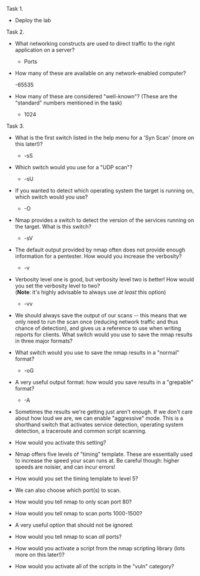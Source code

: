 Task 1.

- Deploy the lab

Task 2.

- What networking constructs are used to direct traffic to the right application on a server?
		
	- Ports
		
- How many of these are available on any network-enabled computer?
		
	-65535
		
- How many of these are considered "well-known"? (These are the "standard" numbers mentioned in the task)
	
	- 1024
		
Task 3.

- What is the first switch listed in the help menu for a 'Syn Scan' (more on this later!)?
	
	- -sS
	
- Which switch would you use for a "UDP scan"?

	- -sU
	
- If you wanted to detect which operating system the target is running on, which switch would you use?

	- -O

- Nmap provides a switch to detect the version of the services running on the target. What is this switch?

	- -sV

- The default output provided by nmap often does not provide enough information for a pentester. How would you increase the verbosity?
	
	- -v

- Verbosity level one is good, but verbosity level two is better! How would you set the verbosity level to two?  
   (**Note**: it's highly advisable to always use _at least_ this option)

	- -vv

-	We should always save the output of our scans -- this means that we only need to run the scan once (reducing network traffic and thus chance of detection), and gives us a reference to use when writing reports for clients.
 	What switch would you use to save the nmap results in three major formats?

-	What switch would you use to save the nmap results in a "normal" format?

	- -oG

- A very useful output format: how would you save results in a "grepable" format?
	- -A
- Sometimes the results we're getting just aren't enough. If we don't care about how loud we are, we can enable "aggressive" mode. This is a shorthand switch that activates service detection, operating system detection, a traceroute and common script scanning.

- How would you activate this setting?

- Nmap offers five levels of "timing" template. These are essentially used to increase the speed your scan runs at. Be careful though: higher speeds are noisier, and can incur errors!

- How would you set the timing template to level 5?

- We can also choose which port(s) to scan.

- How would you tell nmap to only scan port 80?

- How would you tell nmap to scan ports 1000-1500?

- A very useful option that should not be ignored:

- How would you tell nmap to scan _all_ ports?

- How would you activate a script from the nmap scripting library (lots more on this later!)?

- How would you activate all of the scripts in the "vuln" category?